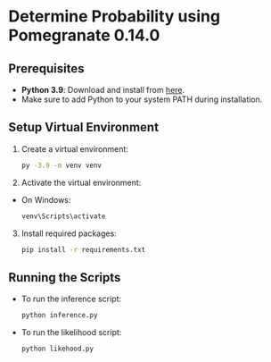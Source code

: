 # Determine Probability using Pomegranate 0.14.0

## Prerequisites
- **Python 3.9**: Download and install from [here](https://www.python.org/downloads/release/python-3913/). 
- Make sure to add Python to your system PATH during installation.

## Setup Virtual Environment
1. Create a virtual environment:
   ```bash
   py -3.9 -m venv venv
   ```

2. Activate the virtual environment:
  - On Windows:
    ```bash
    venv\Scripts\activate
    ```

3. Install required packages:
   ```bash
   pip install -r requirements.txt
   ```

## Running the Scripts
- To run the inference script:
  ```bash
  python inference.py
  ```

- To run the likelihood script:
  ```bash
  python likehood.py
  ```

